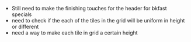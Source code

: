 - Still need to make the finishing touches for the header for bkfast specials
- need to check if the each of the tiles in the grid will be uniform in height or different 
- need a way to make each tile in grid a certain height